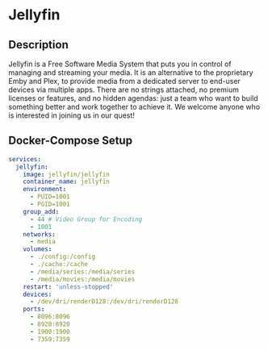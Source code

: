 # Jellyfin

## Description
Jellyfin is a Free Software Media System that puts you in control of managing and streaming your media. It is an alternative to the proprietary Emby and Plex, to provide media from a dedicated server to end-user devices via multiple apps. There are no strings attached, no premium licenses or features, and no hidden agendas: just a team who want to build something better and work together to achieve it. We welcome anyone who is interested in joining us in our quest!

## Docker-Compose Setup

```yaml
services:
  jellyfin:
    image: jellyfin/jellyfin
    container_name: jellyfin
    environment:
      - PUID=1001
      - PGID=1001
    group_add:
      - 44 # Video Group for Encoding
      - 1001
    networks: 
      - media
    volumes:
      - ./config:/config
      - ./cache:/cache
      - /media/series:/media/series
      - /media/movies:/media/movies
    restart: 'unless-stopped'
    devices:
      - /dev/dri/renderD128:/dev/dri/renderD128
    ports:
      - 8096:8096
      - 8920:8920
      - 1900:1900
      - 7359:7359
```